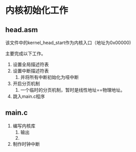 # 内核初始化工作

## head.asm

该文件中的kernel_head_start作为内核入口（地址为0x00000)

主要完成以下工作。

1. 设置全局描述符表
1. 设置中断描述符表
    1. 并将所有中断初始化为哑中断
1. 开启分页机制
    1. 一个临时的分页机制，暂时是线性地址==物理地址。
1. 跳入main.c程序

## main.c

1. 编写内核库
    1. 输出
    1. 
1. 制作时钟中断
